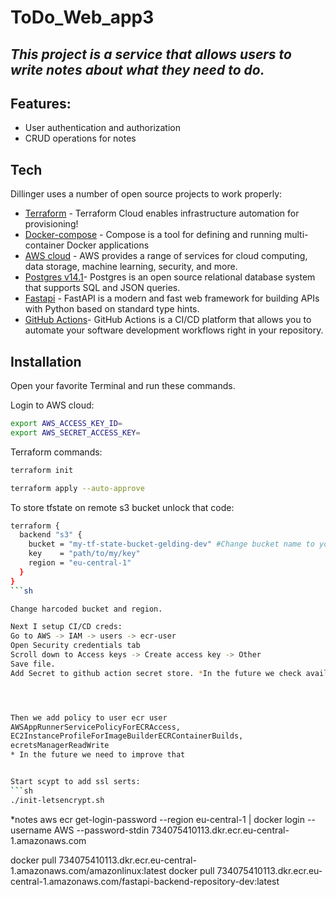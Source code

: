 # ToDo_Web_app3
## _This project is a service that allows users to write notes about what they need to do._


## Features:

- User authentication and authorization
- CRUD operations for notes


## Tech

Dillinger uses a number of open source projects to work properly:

- [Terraform](https://www.terraform.io/) - Terraform Cloud enables infrastructure automation for provisioning!
- [Docker-compose](https://docs.docker.com/compose/) - Compose is a tool for defining and running multi-container Docker applications
- [AWS cloud](https://aws.amazon.com/what-is-aws/) - AWS provides a range of services for cloud computing, data storage, machine learning, security, and more.
- [Postgres v14.1](https://www.postgresql.org/download/)- Postgres is an open source relational database system that supports SQL and JSON queries. 
- [Fastapi](https://fastapi.tiangolo.com/) - FastAPI is a modern and fast web framework for building APIs with Python based on standard type hints.
- [GitHub Actions](https://github.com/features/actions)- GitHub Actions is a CI/CD platform that allows you to automate your software development workflows right in your repository. 
## Installation


Open your favorite Terminal and run these commands.

Login to AWS cloud:

```sh
export AWS_ACCESS_KEY_ID=
export AWS_SECRET_ACCESS_KEY=
```

Terraform commands:

```sh
terraform init
```



```sh
terraform apply --auto-approve
```

To store tfstate on remote s3 bucket unlock that code:
```sh
terraform {
  backend "s3" {
    bucket = "my-tf-state-bucket-gelding-dev" #Change bucket name to your actual bucket name. You will see that in outputs.
    key    = "path/to/my/key"
    region = "eu-central-1"
  }
}
```sh

Change harcoded bucket and region.

Next I setup CI/CD creds:
Go to AWS -> IAM -> users -> ecr-user
Open Security credentials tab
Scroll down to Access keys -> Create access key -> Other
Save file.
Add Secret to github action secret store. *In the future we check availabilit terraform add secrets to github.




Then we add policy to user ecr user 
AWSAppRunnerServicePolicyForECRAccess, 
EC2InstanceProfileForImageBuilderECRContainerBuilds,
ecretsManagerReadWrite
* In the future we need to improve that


Start scypt to add ssl serts:
```sh
./init-letsencrypt.sh
```



*notes
aws ecr get-login-password --region eu-central-1 | docker login --username AWS --password-stdin 734075410113.dkr.ecr.eu-central-1.amazonaws.com

docker pull 734075410113.dkr.ecr.eu-central-1.amazonaws.com/amazonlinux:latest
docker pull 734075410113.dkr.ecr.eu-central-1.amazonaws.com/fastapi-backend-repository-dev:latest